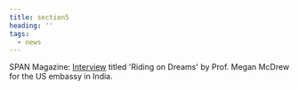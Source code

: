 ```yaml
---
title: section5
heading: ''
tags:
  - news
---
```

SPAN Magazine: [Interview](https://span.state.gov/travel/mauktik-kulkarni/20181201) titled 'Riding on Dreams' by Prof. Megan McDrew for the US embassy in India.
